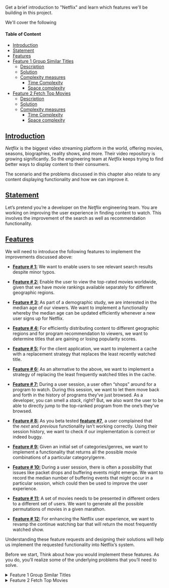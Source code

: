 Get a brief introduction to "Netflix" and learn which features we'll be building in this project.

We'll cover the following

#### Table of Content
- [Introduction](#introduction)
- [Statement](#statement)
- [Features](#features)
- [Feature 1 Group Similar Titles](#feature-1-group-similar-titles)
  - [Description](#description)
  - [Solution](#solution)
  - [Complexity measures](#complexity-measures)
    - [Time Complexity](#time-complexity)
    - [Space complexity](#space-complexity)
- [Feature 2 Fetch Top Movies](#feature-2-fetch-top-movies)
  - [Description](#description-1)
  - [Solution](#solution-1)
  - [Complexity measures](#complexity-measures-1)
    - [Time Complexity](#time-complexity-1)
    - [Space complexity](#space-complexity-1)


## [Introduction](#Introduction)

_Netflix_ is the biggest video streaming platform in the world, offering movies, seasons, biographies, reality shows, and more. Their video repository is growing significantly. So the engineering team at _Netflix_ keeps trying to find better ways to display content to their consumers.

The scenario and the problems discussed in this chapter also relate to any content displaying functionality and how we can improve it.

## [Statement](#Statement)

Let’s pretend you’re a developer on the _Netflix_ engineering team. You are working on improving the user experience in finding content to watch. This involves the improvement of the search as well as recommendation functionality.


## [Features](#Features)

We will need to introduce the following features to implement the improvements discussed above:

-  [**Feature # 1:**](#feature-1-group-similar-titles) We want to enable users to see relevant search results despite minor typos.
    
-   [**Feature # 2:**](#feature-2-fetch-top-movies) Enable the user to view the top-rated movies worldwide, given that we have movie rankings available separately for different geographic regions.
    
-   [**Feature # 3:**]() As part of a demographic study, we are interested in the median age of our viewers. We want to implement a functionality whereby the median age can be updated efficiently whenever a new user signs up for Netflix.
    
-   [**Feature # 4:**]() For efficiently distributing content to different geographic regions and for program recommendation to viewers, we want to determine titles that are gaining or losing popularity scores.
    
-   [**Feature # 5:**]() For the client application, we want to implement a cache with a replacement strategy that replaces the least recently watched title.
    
-   [**Feature # 6:**]() As an alternative to the above, we want to implement a strategy of replacing the least frequently watched titles in the cache.
    
-   [**Feature # 7:**]() During a user session, a user often “shops” around for a program to watch. During this session, we want to let them move back and forth in the history of programs they’ve just browsed. As a developer, you can smell a _stack_, right? But, we also want the user to be able to directly jump to the top-ranked program from the one’s they’ve browsed.
    
-   [**Feature # 8:**]() As you beta tested [**feature #7**](), a user complained that the _next_ and _previous_ functionality isn’t working correctly. Using their session history, we want to check if our implementation is correct or indeed buggy.
    
-   [**Feature # 9:**]() Given an initial set of categories/genres, we want to implement a functionality that returns all the possible movie combinations of a particular category/genre.
    
-   [**Feature # 10:**]() During a user session, there is often a possibility that issues like packet drops and buffering events might emerge. We want to record the median number of buffering events that might occur in a particular session, which could then be used to improve the user experience.
    
-   [**Feature # 11:**]() A set of movies needs to be presented in different orders to a different set of users. We want to generate all the possible permutations of movies in a given marathon.
    
-   [**Feature # 12:**]() For enhancing the Netflix user experience, we want to revamp the continue watching bar that will return the most frequently watched show.
    

Understanding these feature requests and designing their solutions will help us implement the requested functionality into Netflix’s system.

Before we start, Think about how you would implement these features. As you do, you’ll realize some of the underlying problems that you’ll need to solve.

<details><summary>Feature 1 Group Similar Titles</summary>
<p>
## Feature 1 Group Similar Titles
Implementing the "Group Similar Titles" feature for our "Netflix" project.

### Description
First, we need to figure out a way to individually group all the character combinations of each title. Suppose the content library contains the following titles: `"duel", "dule", "speed", "spede", "deul", "cars"`. How would you efficiently implement a functionality so that if a user misspells speed as spede, they are shown the correct title?

We want to split the list of titles into sets of words so that all words in a set are anagrams. In the above list, there are three sets: {"duel", "dule", "deul"}, {"speed", "spede"}, and {"cars"}. Search results should comprise all members of the set that the search string is found in. We should pre-compute these sets instead of forming them when the user searches a title.

Here is an illustration of this process:
![Combining similar groups](./pics/combining%20similar%20groups.png)


### Solution
From the above description, we see that all members of each set are characterized by the same frequency of each alphabet. This means that the frequency of each alphabet in words belonging to the same group is equal. In the set `{{"speed", "spede"}}`, the frequency of the characters s, p, e, and d are the same in each word.

Let’s see how we might implement this functionality:

For each title, compute a 26-element vector. Each element in this vector represents the frequency of an English letter in the corresponding title. This frequency count will be represented as a string delimited with # characters. For example, `abbccc` will be represented as `#1#2#3#0#0#0...#0`. This mapping will generate identical vectors for strings that are anagrams.

Use this vector as a key to insert the titles into a Hash Map. All anagrams will be mapped to the same entry in this Hash Map. When a user searches a word, compute the 26-element English letter frequency vector based on the word. Search in the Hash Map using this vector and return all the map entries.

Store the vector of the calculated character counts in the same Hash Map as a key and assign the respective set of anagrams as its value.
Return the values of the Hash Map, since each value will be an individual set.
Let’s look at the following illustration to clarify this process:
![](./pics/Storing%20sets%20in%20a%20key-value%20storage.png)

Let’s look at the code for the solution below:
```java
import java.util.*;
class Solution {
    public static List<List<String>> groupTitles(String[] strs){
      if (strs.length == 0) 
            return new ArrayList<List<String>>();

        Map<String, List<String>> res = new HashMap<String, List<String>>();

        int[] count = new int[26];
        for (String s : strs) {
            Arrays.fill(count, 0);
            for (char c : s.toCharArray()){
                int index = c - 'a';
                count[index]++;
            }

            StringBuilder delimStr = new StringBuilder("");
            for (int i = 0; i < 26; i++) {
                delimStr.append('#');
                delimStr.append(count[i]);
            }
            
            String key = delimStr.toString();
            if (!res.containsKey(key)) 
                res.put(key, new ArrayList<String>());
            
            res.get(key).add(s);
        }

        return new ArrayList<List<String>>(res.values());
    }

    public static void main(String[] args) {
        // Driver code
        String titles[] = {"duel","dule","speed","spede","deul","cars"};

        List<List<String>> gt = groupTitles(titles);
        String query = "spede"; 

        // Searching for all titles
        for (List<String> g : gt){
            if (g.contains(query))
                System.out.println(g);
        }
  }
}

/**
 * 
 * Output
[speed, spede]
 * */ 

```

### Complexity measures

| **Time Complexity** | **Space complexity** |
| --------------- | ---------------- |
| O(n×k)          | O(n×k)           |

Let n be the size of the list of strings, and k be the maximum length that a single string can have.

#### Time Complexity
We are counting each letter for each string in a list, so the time complexity will be O(n×k).

#### Space complexity
Since every string is being stored as a value in the dictionary whose size can be n, and the size of the string can be k, so space complexity is O(n×k).

</p>

</details>

<details><summary>Feature 2 Fetch Top Movies</summary>

## Feature 2 Fetch Top Movies

Implementing the "Fetch Top Movies" feature for our "Netflix" project.

### Description
Now, we need to build a criterion so the top movies from multiple countries will combine into a single list of top-rated movies. In order to scale, the content search is performed in a distributed fashion. Search results for each country are produced in separate lists. Each member of a given list is ranked by popularity, with 1 being most popular and popularity decreasing as the rank number increases.

Let’s say that the following titles are represented by the provided IDs:
<img src="./pics/Movie%20mapping%20to%20their%20ranks.png"  width="40%" height="30%">

We’ll be given n arrays that are all sorted in ascending order of popularity rank. We have to combine these lists into a single list that will be sorted by rank in ascending order, meaning from best to worst.

> Keep in mind that the ranks are unique to individual movies and a single rank can be in multiple lists.

Let’s understand this better with an illustration:

<img src="./pics/Combining%20lists%20of%20multiple%20ratings%20into%20one.png"  width="100%" height="30%">

### Solution
Since our task involves multiple lists, you should divide the problem into multiple tasks, starting with the problem of combining two lists at a time. Then, you should combine the result of those first two lists with the third list, and so on, until the very last one is reached.

Let’s discuss how we will implement this process:

Consider the first list as the result, and store it in a variable.
Traverse the list of lists, starting from the second list, and combine it with the list we stored as a result. The result should get stored in the same variable.
When combining the two lists, like `l1` and `l2`, maintain a prev pointer that points to a dummy node.
If the value for list `l1` is less than or equal to the value for list `l2`, connect the previous node to `l1` and increment `l1`. Otherwise, do the same but for list `l2`.
Keep repeating the above step until one list points to a null value.
Connect the non-null list to the merged one and return.
Let’s look at the code for the solution below:


`Main.java`
```java
class MergeSortList{
  public static LinkedListNode merge2Country(LinkedListNode l1, LinkedListNode l2) {
    LinkedListNode dummy = new LinkedListNode(-1);

    LinkedListNode prev = dummy;
    while (l1 != null && l2 != null) {
        if (l1.data <= l2.data) {
            prev.next = l1;
            l1 = l1.next;
        } else {
            prev.next = l2;
            l2 = l2.next;
        }
        prev = prev.next;
    }
    
    if (l1 == null)
      prev.next = l2;
    else
      prev.next = l1;

    return dummy.next;
  }
  
  public static LinkedListNode mergeKCounty(List<LinkedListNode> lists) {

    if (lists.size() > 0){
      LinkedListNode res = lists.get(0);

      for (int i = 1; i < lists.size(); i++)
        res = merge2Country(res, lists.get(i));

      return res;
    }
    return new LinkedListNode(-1);
  }

  public static void main(String[] args) {

    LinkedListNode a = LinkedList.createLinkedList(new int[] {11,41,51});

    LinkedListNode b = LinkedList.createLinkedList(new int[] {21,23,42});

    LinkedListNode c = LinkedList.createLinkedList(new int[] {25,56,66,72});
    
    List<LinkedListNode> list1 = new ArrayList<LinkedListNode>();
    list1.add(a);
    list1.add(b);
    list1.add(c);

    System.out.print("All movie ID's from best to worse are:\n");
    LinkedList.display(mergeKCounty(list1));
  }
}

/*
Output
All movie ID's from best to worse are:
11, 21, 23, 25, 41, 42, 51, 56, 66, 72
*/
```

`LinkedList.java`

```java
import java.util.*;

class LinkedListNode {
    public int key;
    public int data;
    public LinkedListNode next;
    public LinkedListNode arbitraryPointer;

    public LinkedListNode(int data) {
        this.data = data;
        this.next = null;
    }

    public LinkedListNode(int key, int data) {
        this.key = key;
        this.data = data;
        this.next = null;
    }

    public LinkedListNode(int data, LinkedListNode next) {
        this.data = data;
        this.next = next;
    }

    public LinkedListNode(int data, LinkedListNode next, LinkedListNode arbitraryPointer) {
        this.data = data;
        this.next = next;
        this.arbitraryPointer = arbitraryPointer;
    }
}



class LinkedList { 

    public static LinkedListNode insertAtHead(LinkedListNode head, int data) {
        LinkedListNode newNode = new LinkedListNode(data);
        newNode.next = head;
        return newNode;
    }

    public static LinkedListNode insertAtTail(LinkedListNode head, int data) {
        LinkedListNode newNode = new LinkedListNode(data);
        if (head == null) {
            return newNode;
        }
        LinkedListNode temp = head;
        while (temp.next != null) {
            temp = temp.next;
        }
        temp.next = newNode;
        return head;
    }

    public static LinkedListNode insertAtTail(LinkedListNode head, LinkedListNode node)
    {
        if (head == null) {
            return node;
        }
        LinkedListNode temp = head;
        while (temp.next != null) {
            temp = temp.next;
        }
        temp.next = node;
        return head;
    }

    public static LinkedListNode createLinkedList(ArrayList<Integer> lst) {
        LinkedListNode head = null;
        LinkedListNode tail = null;
        for (Integer x : lst) {
            LinkedListNode newNode = new LinkedListNode(x);
            if (head == null) {
                head = newNode;
            } else {
                tail.next = newNode;
            }
            tail = newNode;
        }
        return head;
    }

    public static LinkedListNode createLinkedList(int[] arr) {
        LinkedListNode head = null;
        LinkedListNode tail = null;
        for (int i = 0; i < arr.length; ++i) {
            LinkedListNode newNode = new LinkedListNode(arr[i]);
            if (head == null) {
                head = newNode;
            } else {
                tail.next = newNode;
            }
            tail = newNode;
        }
        return head;
    }

    public static LinkedListNode createRandomList(int length) {
        LinkedListNode listHead = null;
        Random generator = new Random();
        for(int i = 0; i < length; ++i) {
            listHead = insertAtHead(listHead, generator.nextInt(100));
        }
        return listHead;
    }

    public static ArrayList<Integer> toList(LinkedListNode head) {
        ArrayList<Integer> lst = new ArrayList<Integer>();
        LinkedListNode temp = head;
        while (temp != null) {
            lst.add(temp.data);
            temp = temp.next;
        }
        return lst;
    }

    public static void display(LinkedListNode head) {
        LinkedListNode temp = head;
        while (temp != null) {
            System.out.printf("%d", temp.data);
            temp = temp.next;
            if (temp != null) {
              System.out.printf(", ");
            }
        }
        System.out.println();
    }  
    

    public static LinkedListNode mergeAlternating(LinkedListNode list1, LinkedListNode list2) {
      if (list1 == null) {
        return list2;
      }

      if (list2 == null) {
        return list1;
      }

      LinkedListNode head = list1;

      while (list1.next != null && list2 != null) {
        LinkedListNode temp = list2;
        list2 = list2.next;

        temp.next = list1.next;
        list1.next = temp;
        list1 = temp.next;
      }

      if (list1.next == null) {
        list1.next = list2;
      }

      return head;
    }

    static boolean isEqual(LinkedListNode list1, LinkedListNode list2) {
        if (list1 == list2) {
            return true;
        }

        while (list1 != null && list2 != null) {
            if (list1.data != list2.data) {
                return false;
            }

            list1 = list1.next;
            list2 = list2.next;
        }

        return (list1 == list2);
    }
}
```

### Complexity measures

| **Time Complexity** | **Space complexity** |
| ------------------- | -------------------- |
| O(n×k<sup>2</sup>)  | O(1)                 |

#### Time Complexity
The time complexity will be O(n×k<sup>2</sup>), where k is the number of the lists and n is the maximum length of a single list.

#### Space complexity 
O(1) , as constant space was utilized.

</details>

